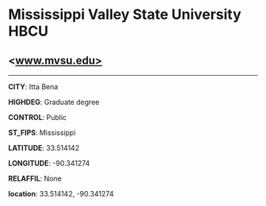 # Mississippi Valley State University HBCU
## <www.mvsu.edu>
---
**CITY**: Itta Bena

**HIGHDEG**: Graduate degree

**CONTROL**: Public

**ST_FIPS**: Mississippi

**LATITUDE**: 33.514142

**LONGITUDE**: -90.341274

**RELAFFIL**: None

**location**: 33.514142, -90.341274